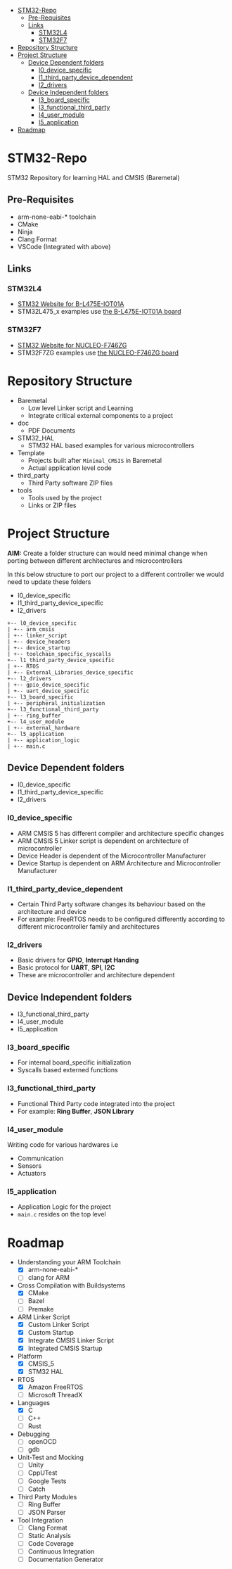 - [STM32-Repo](#stm32-repo)
  - [Pre-Requisites](#pre-requisites)
  - [Links](#links)
    - [STM32L4](#stm32l4)
    - [STM32F7](#stm32f7)
- [Repository Structure](#repository-structure)
- [Project Structure](#project-structure)
  - [Device Dependent folders](#device-dependent-folders)
    - [l0_device_specific](#l0_device_specific)
    - [l1_third_party_device_dependent](#l1_third_party_device_dependent)
    - [l2_drivers](#l2_drivers)
  - [Device Independent folders](#device-independent-folders)
    - [l3_board_specific](#l3_board_specific)
    - [l3_functional_third_party](#l3_functional_third_party)
    - [l4_user_module](#l4_user_module)
    - [l5_application](#l5_application)
- [Roadmap](#roadmap)

# STM32-Repo

STM32 Repository for learning HAL and CMSIS (Baremetal)

## Pre-Requisites

- arm-none-eabi-* toolchain
- CMake
- Ninja
- Clang Format
- VSCode (Integrated with above)

## Links

### STM32L4

- [STM32 Website for B-L475E-IOT01A](https://www.st.com/en/evaluation-tools/b-l475e-iot01a.html)
- STM32L475_x examples use [the B-L475E-IOT01A board](https://os.mbed.com/platforms/ST-Discovery-L475E-IOT01A/) 

### STM32F7

- [STM32 Website for NUCLEO-F746ZG](https://www.st.com/en/evaluation-tools/nucleo-f746zg.html)
- STM32F7ZG examples use [the NUCLEO-F746ZG board](https://os.mbed.com/platforms/ST-Nucleo-F746ZG/)

# Repository Structure

- Baremetal
  - Low level Linker script and Learning
  - Integrate critical external components to a project
- doc
  - PDF Documents
- STM32_HAL
  - STM32 HAL based examples for various microcontrollers
- Template
  - Projects built after `Minimal_CMSIS` in Baremetal
  - Actual application level code
- third_party
  - Third Party software ZIP files
- tools
  - Tools used by the project
  - Links or ZIP files

# Project Structure

**AIM:** Create a folder structure can would need minimal change when porting between different architectures and microcontrollers

In this below structure to port our project to a different controller we would need to update these folders
- l0_device_specific
- l1_third_party_device_specific
- l2_drivers

```
+-- l0_device_specific
| +-- arm_cmsis
| +-- linker_script
| +-- device_headers
| +-- device_startup
| +-- toolchain_specific_syscalls
+-- l1_third_party_device_specific
| +-- RTOS
| +-- External_Libraries_device_specific
+-- l2_drivers
| +-- gpio_device_specific
| +-- uart_device_specific
+-- l3_board_specific
| +-- peripheral_initialization
+-- l3_functional_third_party
| +-- ring_buffer
+-- l4_user_module
| +-- external_hardware
+-- l5_application
| +-- application_logic
| +-- main.c
```

## Device Dependent folders

- l0_device_specific
- l1_third_party_device_specific
- l2_drivers

### l0_device_specific

- ARM CMSIS 5 has different compiler and architecture specific changes
- ARM CMSIS 5 Linker script is dependent on architecture of microcontroller
- Device Header is dependent of the Microcontroller Manufacturer
- Device Startup is dependent on ARM Architecture and Microcontroller Manufacturer

### l1_third_party_device_dependent

- Certain Third Party software changes its behaviour based on the architecture and device
- For example: FreeRTOS needs to be configured differently according to different microcontroller family and architectures

### l2_drivers

- Basic drivers for **GPIO**, **Interrupt Handing**
- Basic protocol for **UART**, **SPI**, **I2C**
- These are microcontroller and architecture dependent

## Device Independent folders

- l3_functional_third_party
- l4_user_module
- l5_application

### l3_board_specific

- For internal board_specific initialization
- Syscalls based externed functions

### l3_functional_third_party

- Functional Third Party code integrated into the project
- For example: **Ring Buffer**, **JSON Library**

### l4_user_module

Writing code for various hardwares i.e

- Communication
- Sensors
- Actuators

### l5_application

- Application Logic for the project
- `main.c` resides on the top level

# Roadmap

- Understanding your ARM Toolchain
  - [x] arm-none-eabi-*
  - [ ] clang for ARM
- Cross Compilation with Buildsystems
  - [x] CMake
  - [ ] Bazel
  - [ ] Premake
- ARM Linker Script
  - [x] Custom Linker Script
  - [x] Custom Startup
  - [x] Integrate CMSIS Linker Script
  - [x] Integrated CMSIS Startup
- Platform
  - [x] CMSIS_5
  - [x] STM32 HAL
- RTOS
  - [x] Amazon FreeRTOS
  - [ ] Microsoft ThreadX
- Languages
  - [x] C
  - [ ] C++
  - [ ] Rust
- Debugging
  - [ ] openOCD
  - [ ] gdb
- Unit-Test and Mocking
  - [ ] Unity
  - [ ] CppUTest
  - [ ] Google Tests
  - [ ] Catch
- Third Party Modules
  - [ ] Ring Buffer
  - [ ] JSON Parser
- Tool Integration
  - [ ] Clang Format
  - [ ] Static Analysis
  - [ ] Code Coverage
  - [ ] Continuous Integration
  - [ ] Documentation Generator
